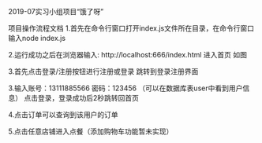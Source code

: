 2019-07实习小组项目“饿了呀”

项目操作流程文档
1.首先在命令行窗口打开index.js文件所在目录，在命令行窗口输入node index.js
 
2.运行成功之后在浏览器输入: http://localhost:666/index.html 进入首页 如图
 
3.首先点击登录/注册按钮进行注册或登录
 跳转到登录注册界面


3.输入账号：13111885566  密码：123456 （可以在数据库表user中看到用户信息）
点击登录，登录成功后2秒跳转回首页
 
4.点击订单可以查询到该用户的订单
 
5.点击任意店铺进入点餐（添加购物车功能暂未实现）
 



 
